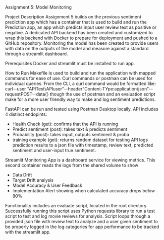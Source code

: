 Assignment 5: Model Monitoring

Project Description
Assignment 5 builds on the previous sentiment prediction app which has a container that is used to build and run the 
Prediction app, an app which predicts input user review text as positive or negative. A dedicated API backend has been 
created and customized to wrap this backend with Docker to prepare for deployment and pushed to a GitHub repository. 
Monitoring the model has been created to provide users with data on the outputs of the model and measure against a 
standard through a streamlit dashboard.

Prerequisites
Docker and streamlit must be installed to run app.

How to Run
Makefile is used to build and run the application with mapped commands for ease of use.
Curl commands or postman can be used for individual queries.
From the CLI, a curl command would be formatted like:
curl--user "APITest\APIuser"--header"Content-TYpe:application/json"--requestPOST--data{} though the use of postman
and an evaluation script make for a more user friendly way to make and log sentiment predictions.

FastAPI can be run and tested using Postman Desktop locally. 
API includes 4 distinct endopints:
- Health Check (get): confirms that the API is running
- Predict sentiment (post): takes text & predicts sentiment
- Probability (post): takes input, outputs sentiment & proba
- training example (get): returns random dataset for testing
API logs prediction results to a json file with timestamp, review text, predicted sentiment and user-input true
sentiment. 

Streamlit Monitoring App is a dashboard service for viewing metrics.
This second container reads the logs from the shared volume to show
- Data Drift
- Target Drift analysis
- Model Accuracy & User Feedback
- Implementation Alert showing when calculated accuracy drops below 80%

Functionality includes an evaluate script, located in the root directory.
Successfully running this script uses Python requests library to run a test script to test and log 
movie reviews for analysis. Script loops through a provided json file with review text to analyze and
a user given sentiment to be properly logged in the log categories for app performance to be tracked
with the streamlit app.

